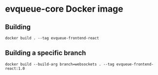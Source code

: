 # evqueue-core Docker image

## Building

``` 
docker build . --tag evqueue-frontend-react
```

## Building a specific branch

```
docker build --build-arg branch=websockets . --tag evqueue-frontend-react:1.0
```

